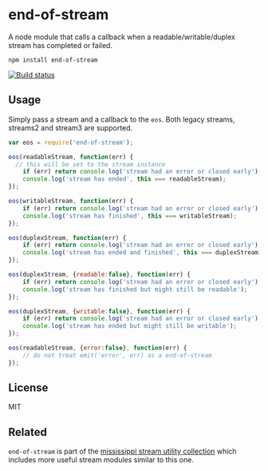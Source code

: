 # end-of-stream

A node module that calls a callback when a readable/writable/duplex stream has completed or failed.

	npm install end-of-stream

[![Build status](https://travis-ci.org/mafintosh/end-of-stream.svg?branch=master)](https://travis-ci.org/mafintosh/end-of-stream)

## Usage

Simply pass a stream and a callback to the `eos`.
Both legacy streams, streams2 and stream3 are supported.

``` js
var eos = require('end-of-stream');

eos(readableStream, function(err) {
  // this will be set to the stream instance
	if (err) return console.log('stream had an error or closed early');
	console.log('stream has ended', this === readableStream);
});

eos(writableStream, function(err) {
	if (err) return console.log('stream had an error or closed early');
	console.log('stream has finished', this === writableStream);
});

eos(duplexStream, function(err) {
	if (err) return console.log('stream had an error or closed early');
	console.log('stream has ended and finished', this === duplexStream);
});

eos(duplexStream, {readable:false}, function(err) {
	if (err) return console.log('stream had an error or closed early');
	console.log('stream has finished but might still be readable');
});

eos(duplexStream, {writable:false}, function(err) {
	if (err) return console.log('stream had an error or closed early');
	console.log('stream has ended but might still be writable');
});

eos(readableStream, {error:false}, function(err) {
	// do not treat emit('error', err) as a end-of-stream
});
```

## License

MIT

## Related

`end-of-stream` is part of the [mississippi stream utility collection](https://github.com/maxogden/mississippi) which includes more useful stream modules similar to this one.
